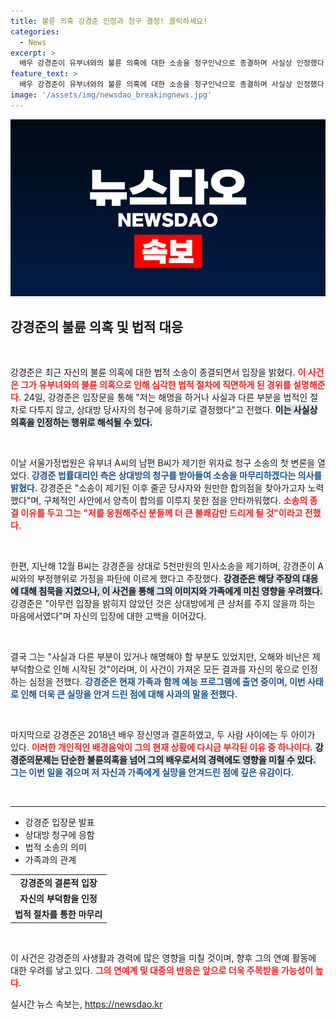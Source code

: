 ```yaml
---
title: 불륜 의혹 강경준 인정과 청구 결정! 클릭하세요!
categories:
  - News
excerpt: >
  배우 강경준이 유부녀와의 불륜 의혹에 대한 소송을 청구인낙으로 종결하며 사실상 인정했다. 그는 과거의 부덕함을 사과하며, 가족과 팬들에게 실망을 안겨드린 것에 대한 마음의 무거움을 전했다. 클릭하고 싶게 만드는 이 연예계 파문의 결말은?
feature_text: >
  배우 강경준이 유부녀와의 불륜 의혹에 대한 소송을 청구인낙으로 종결하며 사실상 인정했다. 그는 과거의 부덕함을 사과하며, 가족과 팬들에게 실망을 안겨드린 것에 대한 마음의 무거움을 전했다. 클릭하고 싶게 만드는 이 연예계 파문의 결말은?
image: '/assets/img/newsdao_breakingnews.jpg'
---
```


<p><img src="/assets/img/newsdao_breakingnews.jpg" alt="flaretime 속보" /></p>

<h2 data-ke-size="size26">강경준의 불륜 의혹 및 법적 대응</h2>

<p data-ke-size="size16">&nbsp;</p> 

<p>강경준은 최근 자신의 불륜 의혹에 대한 법적 소송이 종결되면서 입장을 밝혔다. <b><span style="color: #ee2323;">이 사건은 그가 유부녀와의 불륜 의혹으로 인해 심각한 법적 절차에 직면하게 된 경위를 설명해준다.</span></b> 24일, 강경준은 입장문을 통해 "저는 해명을 하거나 사실과 다른 부분을 법적인 절차로 다투지 않고, 상대방 당사자의 청구에 응하기로 결정했다"고 전했다. <b><span style="background-color: #21538527;">이는 사실상 의혹을 인정하는 행위로 해석될 수 있다.</span></b> </p>

<p data-ke-size="size16">&nbsp;</p> 

<p>이날 서울가정법원은 유부녀 A씨의 남편 B씨가 제기한 위자료 청구 소송의 첫 변론을 열었다. <b><span style="color: #1a5490;">강경준 법률대리인 측은 상대방의 청구를 받아들여 소송을 마무리하겠다는 의사를 밝혔다.</span></b> 강경준은 "소송이 제기된 이후 줄곧 당사자와 원만한 합의점을 찾아가고자 노력했다"며, 구체적인 사안에서 양측이 합의를 이루지 못한 점을 안타까워했다. <b><span style="color: #ee2323;">소송의 종결 이유를 두고 그는 "저를 응원해주신 분들께 더 큰 불쾌감만 드리게 될 것"이라고 전했다.</span></b> </p>

<p data-ke-size="size16">&nbsp;</p> 

<p>한편, 지난해 12월 B씨는 강경준을 상대로 5천만원의 민사소송을 제기하며, 강경준이 A씨와의 부정행위로 가정을 파탄에 이르게 했다고 주장했다. <b><span style="background-color: #21538527;">강경준은 해당 주장의 대응에 대해 침묵을 지켰으나, 이 사건을 통해 그의 이미지와 가족에게 미친 영향을 우려했다.</span></b> 강경준은 "아무런 입장을 밝히지 않았던 것은 상대방에게 큰 상처를 주지 않을까 하는 마음에서였다"며 자신의 입장에 대한 고백을 이어갔다. </p>

<p data-ke-size="size16">&nbsp;</p> 

<p>결국 그는 "사실과 다른 부분이 있거나 해명해야 할 부분도 있었지만, 오해와 비난은 제 부덕함으로 인해 시작된 것"이라며, 이 사건이 가져온 모든 결과를 자신의 몫으로 인정하는 심정을 전했다. <b><span style="color: #1a5490;">강경준은 현재 가족과 함께 예능 프로그램에 출연 중이며, 이번 사태로 인해 더욱 큰 실망을 안겨 드린 점에 대해 사과의 말을 전했다.</span></b> </p>

<p data-ke-size="size16">&nbsp;</p> 

<p>마지막으로 강경준은 2018년 배우 장신영과 결혼하였고, 두 사람 사이에는 두 아이가 있다. <b><span style="color: #ee2323;">이러한 개인적인 배경음악이 그의 현재 상황에 다시금 부각된 이유 중 하나이다.</span></b> <b><span style="background-color: #21538527;">강경준의문제는 단순한 불륜의혹을 넘어 그의 배우로서의 경력에도 영향을 미칠 수 있다.</span></b> <b><span style="color: #1a5490;">그는 이번 일을 겪으며 저 자신과 가족에게 실망을 안겨드린 점에 깊은 유감이다.</span></b> </p>

<p data-ke-size="size16">&nbsp;</p> 

<hr />

<ul>
  <li>강경준 입장문 발표</li>
  <li>상대방 청구에 응함</li>
  <li>법적 소송의 의미</li>
  <li>가족과의 관계</li>
</ul>

<table style="width: 100%;">
  <tr>
    <td style="text-align: center; height: 17px;"><b>강경준의 결론적 입장</b></td>
  </tr>
  <tr>
    <td style="text-align: center; height: 17px;"><b>자신의 부덕함을 인정</b></td>
  </tr>
  <tr>
    <td style="text-align: center; height: 17px;"><b>법적 절차를 통한 마무리</b></td>
  </tr>
</table> 

<p data-ke-size="size16">&nbsp;</p> 

<p>이 사건은 강경준의 사생활과 경력에 많은 영향을 미칠 것이며, 향후 그의 연예 활동에 대한 우려를 낳고 있다. <b><span style="color: #ee2323;">그의 연예계 및 대중의 반응은 앞으로 더욱 주목받을 가능성이 높다.</span></b> </p>
실시간 뉴스 속보는, <a href="https://newsdao.kr" rel="dofollow">https://newsdao.kr</a>


